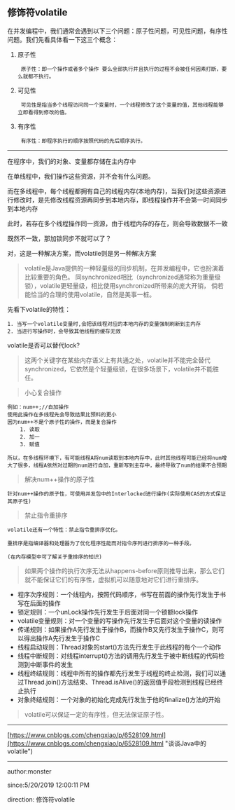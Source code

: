 
## 修饰符volatile ##

在并发编程中，我们通常会遇到以下三个问题：原子性问题，可见性问题，有序性问题。我们先看具体看一下这三个概念：

1. 原子性

		原子性：即一个操作或者多个操作 要么全部执行并且执行的过程不会被任何因素打断，要么就都不执行。

2. 可见性

		可见性是指当多个线程访问同一个变量时，一个线程修改了这个变量的值，其他线程能够立即看得到修改的值。

3. 有序性

		有序性：即程序执行的顺序按照代码的先后顺序执行。


----------

在程序中，我们的对象、变量都存储在主内存中

在单线程中，我们操作这些资源，并不会有什么问题。

而在多线程中，每个线程都拥有自己的线程内存(本地内存)，当我们对这些资源进行修改时，是先修改线程资源再同步到本地内存，即线程操作并不会第一时间同步到本地内存

此时，若存在多个线程操作同一资源，由于线程内存的存在，则会导致数据不一致

既然不一致，那加锁同步不就可以了？

对，这是一种解决方案，而volatile则是另一种解决方案

> volatile是Java提供的一种轻量级的同步机制，在并发编程中，它也扮演着比较重要的角色。
> 同synchronized相比（synchronized通常称为重量级锁），volatile更轻量级，相比使用synchronized所带来的庞大开销，
> 倘若能恰当的合理的使用volatile，自然是美事一桩。

先看下volatile的特性：

	1. 当写一个volatile变量时,会把该线程对应的本地内存的变量强制刷新到主内存
	2. 当进行写操作时，会导致其他线程的缓存无效

volatile是否可以替代lock?


> 这两个关键字在某些内存语义上有共通之处，volatile并不能完全替代synchronized，它依然是个轻量级锁，在很多场景下，volatile并不能胜任。

> 小心复合操作

	例如：num++;//自加操作 
	使用此操作在多线程先会导致结果比预料的更小
	因为num++不是个原子性的操作，而是复合操作
		1. 读取
		2. 加一
		3. 赋值

	所以，在多线程环境下，有可能线程A将num读取到本地内存中，此时其他线程可能已经将num增大了很多，线程A依然对过期的num进行自加，重新写到主存中，最终导致了num的结果不合预期
	


> 解决num++操作的原子性

	针对num++操作的原子性，可使用并发包中的Interlocked进行操作(实际使用CAS的方式保证其原子性)

> 禁止指令重排序

	volatile还有一个特性：禁止指令重排序优化。

	重排序是指编译器和处理器为了优化程序性能而对指令序列进行排序的一种手段。

	(在内存模型中可了解关于重排序的知识)

> 如果两个操作的执行次序无法从happens-before原则推导出来，那么它们就不能保证它们的有序性，虚拟机可以随意地对它们进行重排序。

- 程序次序规则：一个线程内，按照代码顺序，书写在前面的操作先行发生于书写在后面的操作
- 锁定规则：一个unLock操作先行发生于后面对同一个锁额lock操作
- volatile变量规则：对一个变量的写操作先行发生于后面对这个变量的读操作
- 传递规则：如果操作A先行发生于操作B，而操作B又先行发生于操作C，则可以得出操作A先行发生于操作C
- 线程启动规则：Thread对象的start()方法先行发生于此线程的每个一个动作
- 线程中断规则：对线程interrupt()方法的调用先行发生于被中断线程的代码检测到中断事件的发生
- 线程终结规则：线程中所有的操作都先行发生于线程的终止检测，我们可以通过Thread.join()方法结束、Thread.isAlive()的返回值手段检测到线程已经终止执行
- 对象终结规则：一个对象的初始化完成先行发生于他的finalize()方法的开始

> volatile可以保证一定的有序性，但无法保证原子性。

----------

[https://www.cnblogs.com/chengxiao/p/6528109.html](https://www.cnblogs.com/chengxiao/p/6528109.html "谈谈Java中的volatile")

----------
author:monster 

since:5/20/2019 12:00:11 PM 

direction: 修饰符volatile